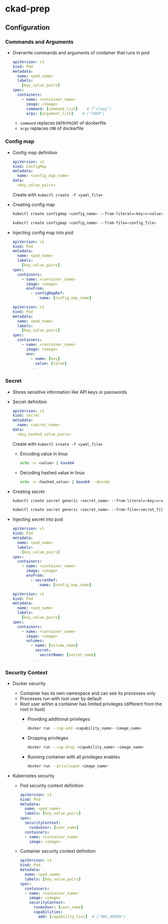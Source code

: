 # ckad-prep

## Configuration

### Commands and Arguments

- Overwrite commands and arguments of container that runs in pod

  ```yaml
  apiVersion: v1
  kind: Pod
  metadata:
    name: <pod_name>
    labels:
      [key_value_pairs]
  spec:
    containers:
      - name: <container_name>
        image: <image>
        command: [command_list]    # ["sleep"]
        args: [argument_list]    # ["5000"] 
  ```
  
  - `command` replaces `ENTRYPOINT` of dockerfile
  - `args` replaces `CMD` of dockerfile

### Config map

- Config map definition

  ```yaml
  apiVersion: v1
  kind: ConfigMap
  metadata:
    name: <config_map_name>
  data:
    <key_value_pairs>
  ```

  Create with `kubectl create -f <yaml_file>`
- Creating config map

  ```bash
  kubectl create configmap <config_name> --from-literal=<key>=<value>
  ```

  ```bash
  kubectl create configmap <config_name> --from-file=<config_file>
  ```

- Injecting config map into pod

  ```yaml
  apiVersion: v1
  kind: Pod
  metadata:
    name: <pod_name>
    labels:
      [key_value_pairs]
  spec:
    containers:
      - name: <container_name>
        image: <image>
        envFrom:
          - configMapRef:
              name: [config_map_name]
  ```

  ```yaml
  apiVersion: v1
  kind: Pod
  metadata:
    name: <pod_name>
    labels:
      [key_value_pairs]
  spec:
    containers:
      - name: <container_name>
        image: <image>
        env:
          - name: [key]
            value: [value]
          ...
  ```

### Secret

- Stores sensitive information like API keys or passwords
- Secret definition

  ```yaml
  apiVersion: v1
  kind: Secret
  metadata:
    name: <secret_name>
  data:
    <key_hashed_value_pairs>
  ```
  
  Create with `kubectl create -f <yaml_file>`
  - Encoding value in linux

    ```bash
    echo -n <value> | base64
    ```

  - Decoding hashed value in linux
  
    ```bash
    echo -n <hashed_value> | base64 --decode
    ```

- Creating secret

  ```bash
  kubectl create secret generic <secret_name> --from-literal=<key>=<value>
  ```
  
  ```bash
  kubectl create secret generic <secret_name> --from-file=<secret_file>
  ```
  
- Injecting secret into pod

  ```yaml
  apiVersion: v1
  kind: Pod
  metadata:
    name: <pod_name>
    labels:
      [key_value_pairs]
  spec:
    containers:
      - name: <container_name>
        image: <image>
        envFrom:
          - secretRef:
              name: [config_map_name]
  ```

  ```yaml
  apiVersion: v1
  kind: Pod
  metadata:
    name: <pod_name>
    labels:
      [key_value_pairs]
  spec:
    containers:
      - name: <container_name>
        image: <image>
        volumes:
          - name: [volume_name]
            secret:
              secretName: [secret_name]
          ...
  ```

### Security Context

- Docker security
  - Container has its own namespace and can see its processes only
  - Processes run with root user by default
  - Root user within a container has limited privileges (different from the root in host)
    - Providing additional privileges

      ```bash
      docker run --cap-add <capability_name> <image_name>
      ```

    - Dropping privileges

      ```bash
      docker run --cap-drop <capability_name> <image_name>
      ```

    - Running container with all privileges enables

      ```bash
      docker run --privileged <image_name>
      ```

- Kubernetes security
  - Pod security context definition

    ```yaml
    apiVersion: v1
    kind: Pod
    metadata:
      name: <pod_name>
      labels: [key_value_pairs]
    spec:
      securityContext:
        runAsUser: [user_name]
      containers:
      - name: <container_name>
        image: <image>
    ```

  - Container security context definition

    ```yaml
    apiVersion: v1
    kind: Pod
    metadata:
      name: <pod_name>
      labels: [key_value_pairs]
    spec:
      containers:
      - name: <container_name>
        image: <image>
        securityContext:
          runAsUser: [user_name]
          capabilities:
            add: [capability_list]  # ["MAC_ADMIN"]
    ```
